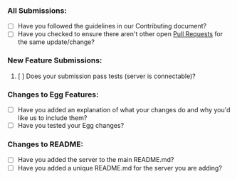 ### All Submissions:

* [ ] Have you followed the guidelines in our Contributing document?
* [ ] Have you checked to ensure there aren't other open [Pull Requests](../../pulls) for the same update/change?

<!-- You can erase any parts of this template not applicable to your Pull Request. -->

### New Feature Submissions:

1. [ ] Does your submission pass tests (server is connectable)?

### Changes to Egg Features:

* [ ] Have you added an explanation of what your changes do and why you'd like us to include them?
* [ ] Have you tested your Egg changes?

### Changes to README:

* [ ] Have you added the server to the main README.md?
* [ ] Have you added a unique README.md for the server you are adding?